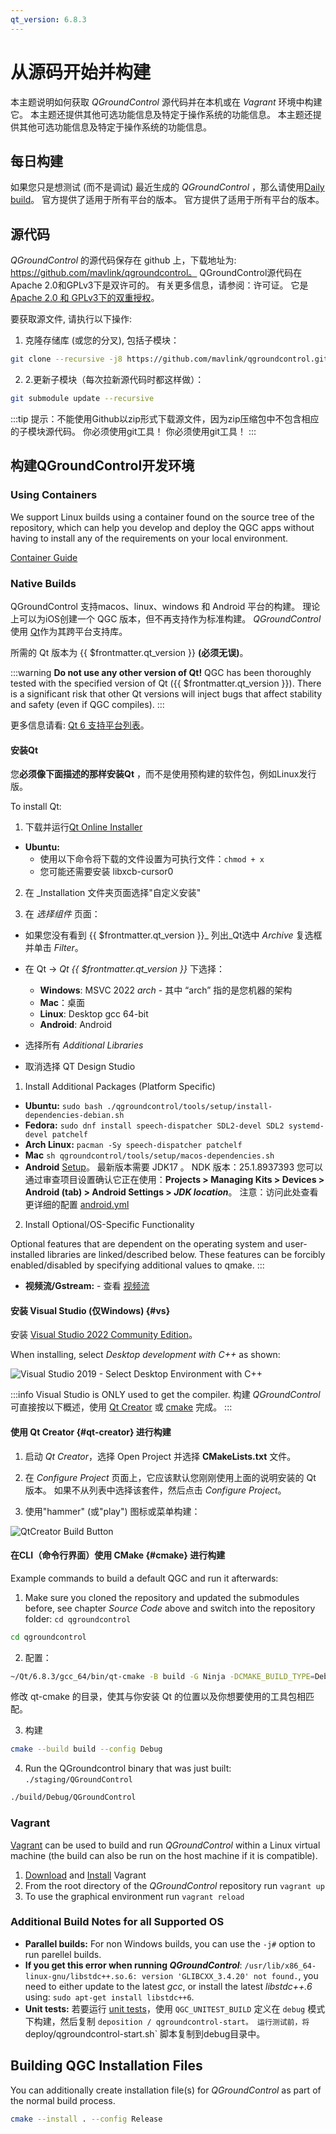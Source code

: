 ```yaml
---
qt_version: 6.8.3
---
```


# 从源码开始并构建

本主题说明如何获取 _QGroundControl_ 源代码并在本机或在 _Vagrant_ 环境中构建它。 本主题还提供其他可选功能信息及特定于操作系统的功能信息。
本主题还提供其他可选功能信息及特定于操作系统的功能信息。

## 每日构建

如果您只是想测试 (而不是调试) 最近生成的 _QGroundControl_ ，那么请使用[Daily build](../../qgc-user-guide/releases/daily_builds.md)。 官方提供了适用于所有平台的版本。
官方提供了适用于所有平台的版本。

## 源代码

_QGroundControl_ 的源代码保存在 github 上，下载地址为: https://github.com/mavlink/qgroundcontrol。 QGroundControl源代码在Apache 2.0和GPLv3下是双许可的。 有关更多信息，请参阅：许可证。
它是 [Apache 2.0 和 GPLv3下的双重授权](https://github.com/mavlink/qgroundcontrol/blob/master/.github/COPYING.md)。

要获取源文件, 请执行以下操作:

1. 克隆存储库 (或您的分叉), 包括子模块：

  ```sh
  git clone --recursive -j8 https://github.com/mavlink/qgroundcontrol.git
  ```

2. 2.更新子模块（每次拉新源代码时都这样做）：

  ```sh
  git submodule update --recursive
  ```

:::tip
提示：不能使用Github以zip形式下载源文件，因为zip压缩包中不包含相应的子模块源代码。 你必须使用git工具！
你必须使用git工具！
:::

## 构建QGroundControl开发环境

### Using Containers

We support Linux builds using a container found on the source tree of the repository, which can help you develop and deploy the QGC apps without having to install any of the requirements on your local environment.

[Container Guide](../getting_started/container.md)

### Native Builds

QGroundControl 支持macos、linux、windows 和 Android 平台的构建。 理论上可以为iOS创建一个 QGC 版本，但不再支持作为标准构建。
_QGroundControl_ 使用 [Qt](http://www.qt.io)作为其跨平台支持库。

所需的 Qt 版本为 {{ $frontmatter.qt_version }} **(必须无误)**。

:::warning
**Do not use any other version of Qt!** QGC has been thoroughly tested with the specified version of Qt ({{ $frontmatter.qt_version }}).
There is a significant risk that other Qt versions will inject bugs that affect stability and safety (even if QGC compiles).
:::

更多信息请看: [Qt 6 支持平台列表](https://doc.qt.io/qt-6/supported-platforms.html)。

#### 安装Qt

您**必须像下面描述的那样安装Qt** ，而不是使用预构建的软件包，例如Linux发行版。

To install Qt:

1. 下载并运行[Qt Online Installer](https://www.qt.io/download-qt-installer-oss)
  - **Ubuntu:**
    - 使用以下命令将下载的文件设置为可执行文件：`chmod + x`
    - 您可能还需要安装 libxcb-cursor0

2. 在 _Installation 文件夹页面选择"自定义安装"

3. 在 _选择组件_ 页面：

  - 如果您没有看到 {{ $frontmatter.qt_version }}_ 列出_Qt选中 _Archive_ 复选框并单击 _Filter_。

- 在 Qt -> _Qt {{ $frontmatter.qt_version }}_ 下选择：
  - **Windows**: MSVC 2022 _arch_ - 其中 “arch” 指的是您机器的架构
  - **Mac**：桌面
  - **Linux**: Desktop gcc 64-bit
  - **Android**: Android
- 选择所有 _Additional Libraries_
- 取消选择 QT Design Studio

1. Install Additional Packages (Platform Specific)

  - **Ubuntu:** `sudo bash ./qgroundcontrol/tools/setup/install-dependencies-debian.sh`
  - **Fedora:** `sudo dnf install speech-dispatcher SDL2-devel SDL2 systemd-devel patchelf`
  - **Arch Linux:** `pacman -Sy speech-dispatcher patchelf`
  - **Mac** `sh qgroundcontrol/tools/setup/macos-dependencies.sh`
  - **Android** [Setup](https://doc.qt.io/qt-6/android-getting-started.html)。 最新版本需要 JDK17 。 NDK 版本：25.1.8937393
    您可以通过审查项目设置确认它正在使用：**Projects > Managing Kits >  Devices > Android (tab) > Android Settings > _JDK location_**。
    注意：访问此处查看更详细的配置 [android.yml](.github/workflows/android.yml)

2. Install Optional/OS-Specific Functionality

  Optional features that are dependent on the operating system and user-installed libraries are linked/described below.
  These features can be forcibly enabled/disabled by specifying additional values to qmake.
  :::

  - **视频流/Gstream:** - 查看 [视频流](https://github.com/mavlink/qgroundcontrol/blob/master/src/VideoManager/VideoReceiver/GStreamer/README.md)

#### 安装 Visual Studio (仅Windows) {#vs}

安装 [Visual Studio 2022 Community Edition](https://visualstudio.microsoft.com/downloads/)。

When installing, select _Desktop development with C++_ as shown:

![Visual Studio 2019 - Select Desktop Environment with C++](../../../assets/dev_getting_started/visual_studio_select_features.png)

:::info
Visual Studio is ONLY used to get the compiler. 构建 _QGroundControl_ 可直接按以下概述，使用 [Qt Creator](#qt-creator) 或 [cmake](#cmake) 完成。
:::

#### 使用 Qt Creator {#qt-creator} 进行构建

1. 启动 _Qt Creator_，选择 Open Project 并选择 **CMakeLists.txt** 文件。

2. 在 _Configure Project_ 页面上，它应该默认您刚刚使用上面的说明安装的 Qt 版本。 如果不从列表中选择该套件，然后点击 _Configure Project_。

3. 使用"hammer" (或"play") 图标或菜单构建：

  ![QtCreator Build Button](../../../assets/dev_getting_started/qt_creator_build_qgc.png)

#### 在CLI（命令行界面）使用 CMake {#cmake} 进行构建

Example commands to build a default QGC and run it afterwards:

1. Make sure you cloned the repository and updated the submodules before, see chapter _Source Code_ above and switch into the repository folder: `cd qgroundcontrol`

  ```sh
  cd qgroundcontrol
  ```

2. 配置：

  ```sh
  ~/Qt/6.8.3/gcc_64/bin/qt-cmake -B build -G Ninja -DCMAKE_BUILD_TYPE=Debug
  ```

  修改 qt-cmake 的目录，使其与你安装 Qt 的位置以及你想要使用的工具包相匹配。

3. 构建

  ```sh
  cmake --build build --config Debug
  ```

4. Run the QGroundcontrol binary that was just built: `./staging/QGroundControl`

  ```sh
  ./build/Debug/QGroundControl
  ```

### Vagrant

[Vagrant](https://www.vagrantup.com/) can be used to build and run _QGroundControl_ within a Linux virtual machine (the build can also be run on the host machine if it is compatible).

1. [Download](https://www.vagrantup.com/downloads.html) and [Install](https://www.vagrantup.com/docs/getting-started/) Vagrant
2. From the root directory of the _QGroundControl_ repository run `vagrant up`
3. To use the graphical environment run `vagrant reload`

### Additional Build Notes for all Supported OS

- **Parallel builds:** For non Windows builds, you can use the `-j#` option to run parellel builds.
- **If you get this error when running _QGroundControl_**: `/usr/lib/x86_64-linux-gnu/libstdc++.so.6: version 'GLIBCXX_3.4.20' not found.`, you need to either update to the latest _gcc_, or install the latest _libstdc++.6_ using: `sudo apt-get install libstdc++6`.
- **Unit tests:** 若要运行 [unit tests](../contribute/unit_tests.md)，使用 `QGC_UNITEST_BUILD` 定义在 `debug` 模式下构建，然后复制 `deposition / qgroundcontrol-start。 运行测试前，将 `deploy/qgroundcontrol-start.sh\` 脚本复制到debug目录中。

## Building QGC Installation Files

You can additionally create installation file(s) for _QGroundControl_ as part of the normal build process.

```sh
cmake --install . --config Release
```
